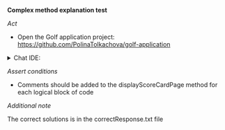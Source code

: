 **Complex method explanation test**

*Act*

- Open the Golf application project:
https://github.com/PolinaTolkachova/golf-application

<details>
<summary>Chat IDE:</summary>

- Go to file src/main/java/com/golf/app/controller/ScoreCardController.java
- Highlight the  _ displayScoreCardPage _  method
- Open the chat AI interface and enter:

```
Add comments explaining the logic of the code to the displayScoreCardPage method for each block of code
```

- Submit the question

</details>

*Assert conditions*

- Comments should be added to the displayScoreCardPage method for each logical block of code

*Additional note*

The correct solutions is in the correctResponse.txt file
